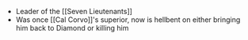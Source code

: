 - Leader of the [[Seven Lieutenants]]
- Was once [[Cal Corvo]]'s superior, now is hellbent on either bringing him back to Diamond or killing him